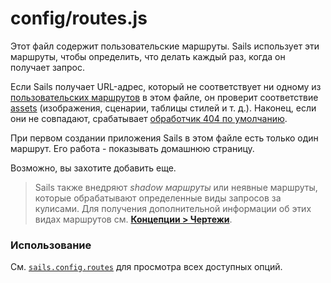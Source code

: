 # config/routes.js

Этот файл содержит пользовательские маршруты. Sails использует эти маршруты, чтобы определить, что делать каждый раз, когда он получает запрос.

Если Sails получает URL-адрес, который не соответствует ни одному из [пользовательских маршрутов](https://sailsjs.com/documentation/concepts/routes/custom-routes) в этом файле, он проверит соответствие [assets](https://sailsjs.com/documentation/concepts/assets) (изображения, сценарии, таблицы стилей и т. д.). Наконец, если они не совпадают, срабатывает [обработчик 404 по умолчанию](https://sailsjs.com/documentation/reference/response-res/res-not-found).

При первом создании приложения Sails в этом файле есть только один маршрут. Его работа - показывать домашнюю страницу.

Возможно, вы захотите добавить еще.

> Sails также внедряют _shadow маршруты_ или неявные маршруты, которые обрабатывают определенные виды запросов за кулисами. Для получения дополнительной информации об этих видах маршрутов см. **[Концепции > Чертежи](https://sailsjs.com/documentation/concepts/blueprints)**.

### Использование

См. [`sails.config.routes`](https://sailsjs.com/documentation/reference/configuration/sails-config-routes) для просмотра всех доступных опций.

<docmeta name="displayName" value="routes.js">
